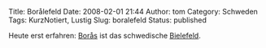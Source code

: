 Title: Borålefeld
Date: 2008-02-01 21:44
Author: tom
Category: Schweden
Tags: KurzNotiert, Lustig
Slug: boralefeld
Status: published

Heute erst erfahren: [Borås](http://de.wikipedia.org/wiki/Bor%C3%A5s)
ist das schwedische
[Bielefeld](http://de.wikipedia.org/wiki/Bielefeldverschw%C3%B6rung).

